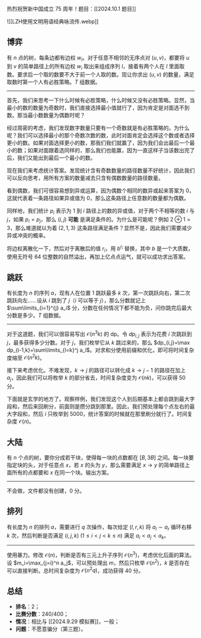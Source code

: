 热烈祝贺新中国成立 $75$ 周年！题目：[[2024.10.1 题目]]

![[LZH使用文明用语经典咏流传.webp]]

## 博弈

有 $n$ 点的树，每条边都有边权 $w_i$。对于任意不相邻的无序点对 $(u,v)$，都要将 $u$ 到 $v$ 的简单路径上的所有边权 $w_i$ 取出来组成序列 $l$，接着有两个人在 $l$ 里面取数。要求后一个取的数要不大于前一个人取的数。现让你求出 $(u,v)$ 的数量，满足取数时第一个人有必胜策略。$T$ 组数据。

---

首先，我们来思考一下什么时候有必胜策略，什么时候又没有必胜策略。显然，当最小的数的数量为奇数时，我们直接选择最小值就行了，因为肯定是对面选不到数。那当最小数数量为偶数时呢？

经过周密的考虑，我们发现数字数量只要有一个奇数就是有必胜策略的。为什么呢？我们可以选择最小的那个奇数次数的数，此时对面肯定会选择这个数或者选择更小的数。如果对面选择更小的数，那我们我们就赢了，因为我们会出最后一个最小的数；如果对面跟着选同样的，那么我们也能赢，因为一直这样子当该数出完了后，我们又能出到最后一个最小的数。

现在我们来考虑统计答案。发现统计含有奇数数量的路径数量不好统计，因此我们可以反向思考，用所有方案的数量减去只含有偶数数量的路径数量。

看到偶数，我们可很容易想到异或运算，因为偶数个相同的数异或起来答案为 $0$，这就代表着一条路径如果异或值为 $0$，那么这条路径上任意数的数量都为偶数。

同样地，我们统计 $p_i$ 表示为 $1$ 到 $i$ 路径上的数的异或值，对于两个不相等的数 $i$ 与 $j$，如果 $p_i=p_j$，那么 $(i,j)$ **可能** 是满足条件的。为什么是可能呢？例如 $2\oplus 1=3$，那么难道就以为着 $(2,1,3)$ 这条路径满足条件？显然不是，因此我们需要减少异或冲突的概率。

将边权离散化一下，然后对于离散后的值 $r_i$，用 $b^{r_i}$ 替换，其中 $b$ 是一个大质数，使用无符号 $64$ 位整数的自然溢出，再加上亿点点运气，就可以成功求出答案。

## 跳跃

有长度为 $n$ 的序列 $a$，现有人在位置 $1$ 跳跃最多 $k$ 次，第一次跳跃向右，第二次跳跃向左……设从 $i$ 跳到了 $j$（$i$ 可以等于 $j$），那么分数就记上 $\sum\limits_{i=1}^{j} a_i$ 分，分数在任何情况下都不能为负，问你跳完后最大分数是多少。$T$ 组数据。

---

对于这道题，我们可以很容易写出 $\mathcal O(n^3k)$ 的 dp。令 $dp_{i,j}$ 表示为花费 $i$ 次跳跃到 $j$，最多获得多少分数。对于 $j$，我们枚举它从 $k$ 跳过来的，那么 $dp_{i,j}=\max dp_{i-1,k}+\sum\limits_{l=k}^j a_l$。对求和分使用前缀和优化，即可将时间复杂度缩至 $\mathcal O(n^2k)$。

接下来考虑优化。不难发现，$k\rightarrow j$ 的路径可以转化成 $k\rightarrow j-1$ 的路径在加上 $a_j$，因此我们可以将枚举 $k$ 的部分省去，时间复杂度变为 $\mathcal O(nk)$，可以获得 $50$ 分。

下面就是玄学的地方了。观察样例，我们发现这个人到后期基本上都会跳到最大字段和，然后来回刷分，前面则是攒分跳到那里。因此，我们预处理每个点左右的最大字段和，然后 $i$ 只枚举到 $5000$，统计答案的时候就在那里刷分就行了。时间复杂度 $\mathcal O(n)$。

## 大陆

有 $n$ 个点的树，要你分成若干块，使得每一块的点数都在 $[B,3B]$ 之间。每一块要指定块的头，对于任意点 $x$，若 $x$ 的头为 $y$，那么需要满足 $x\rightarrow y$ 的简单路径上面所有的点都要和 $x$ 在同一个块。输出方案。

---

不会做，文件都没有创建，$0$ 分。

## 排列

有长度为 $n$ 的排列 $a$，需要进行 $q$ 次操作，每次给定 $(l,r,k)$ 将 $a_l\sim a_r$ 循环右移 $k$ 次，然后判断是否满足 $(i,j,k)$ $(1\le i<j<k\le n)$ 满足 $a_i<a_j<a_k$。

---

使用暴力。修改 $\mathcal O(n)$，判断是否有三元上升子序列 $\mathcal O(n^3)$，考虑优化后面的算法。设 $m_i=\max_{j=i}^n a_j$，可以预处理出 $m$，然后只枚举 $\mathcal O(n^2)$，$k$ 是否存在可以直接判断。总时间复杂度为 $\mathcal O(n^2q)$，成功获得 $40$ 分。

## 总结

- **排名**：$2$；
- **比赛分数**：$240/400$；
- **情况**：相比与 [[2024.9.29 模拟赛]]，一般；
- **问题**：不愿意骗分（第三题）。